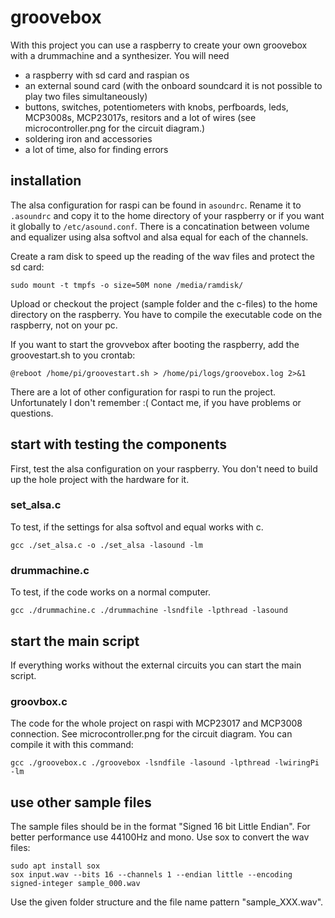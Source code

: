 # groovebox

With this project you can use a raspberry to create your own groovebox with a drummachine and a synthesizer. You will need
- a raspberry with sd card and raspian os
- an external sound card (with the onboard soundcard it is not possible to play two files simultaneously)
- buttons, switches, potentiometers with knobs, perfboards, leds, MCP3008s, MCP23017s, resitors and a lot of wires (see microcontroller.png for the circuit diagram.)
- soldering iron and accessories
- a lot of time, also for finding errors

## installation

The alsa configuration for raspi can be found in `asoundrc`. Rename it to `.asoundrc` and copy it to the home directory of your raspberry or if you want it globally to `/etc/asound.conf`. There is a concatination between volume and equalizer using alsa softvol and alsa equal for each of the channels.

Create a ram disk to speed up the reading of the wav files and protect the sd card:

    sudo mount -t tmpfs -o size=50M none /media/ramdisk/
    
Upload or checkout the project (sample folder and the c-files) to the home directory on the raspberry.
You have to compile the executable code on the raspberry, not on your pc.

If you want to start the grovvebox after booting the raspberry, add the groovestart.sh to you crontab:

    @reboot /home/pi/groovestart.sh > /home/pi/logs/groovebox.log 2>&1

There are a lot of other configuration for raspi to run the project.
Unfortunately I don't remember :( Contact me, if you have problems or questions.

## start with testing the components

First, test the alsa configuration on your raspberry.
You don't need to build up the hole project with the hardware for it.

### set_alsa.c

To test, if the settings for alsa softvol and equal works with c.

    gcc ./set_alsa.c -o ./set_alsa -lasound -lm

### drummachine.c

To test, if the code works on a normal computer.

    gcc ./drummachine.c ./drummachine -lsndfile -lpthread -lasound

## start the main script

If everything works without the external circuits you can start the main script.

### groovbox.c

The code for the whole project on raspi with MCP23017 and MCP3008 connection. See microcontroller.png for the circuit diagram.
You can compile it with this command:

    gcc ./groovebox.c ./groovebox -lsndfile -lasound -lpthread -lwiringPi -lm

## use other sample files

The sample files should be in the format "Signed 16 bit Little Endian". For better performance use 44100Hz and mono.
Use sox to convert the wav files:

    sudo apt install sox
    sox input.wav --bits 16 --channels 1 --endian little --encoding signed-integer sample_000.wav
    
Use the given folder structure and the file name pattern "sample_XXX.wav".
